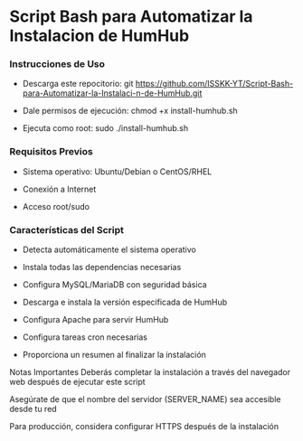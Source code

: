 # Script Bash para Automatizar la Instalacion de HumHub

### Instrucciones de Uso

* Descarga este repocitorio: git https://github.com/ISSKK-YT/Script-Bash-para-Automatizar-la-Instalaci-n-de-HumHub.git

* Dale permisos de ejecución: chmod +x install-humhub.sh

* Ejecuta como root: sudo ./install-humhub.sh

### Requisitos Previos
* Sistema operativo: Ubuntu/Debian o CentOS/RHEL

* Conexión a Internet

* Acceso root/sudo

### Características del Script
* Detecta automáticamente el sistema operativo

* Instala todas las dependencias necesarias

* Configura MySQL/MariaDB con seguridad básica

* Descarga e instala la versión especificada de HumHub

* Configura Apache para servir HumHub

* Configura tareas cron necesarias

* Proporciona un resumen al finalizar la instalación

Notas Importantes
Deberás completar la instalación a través del navegador web después de ejecutar este script

Asegúrate de que el nombre del servidor (SERVER_NAME) sea accesible desde tu red

Para producción, considera configurar HTTPS después de la instalación
